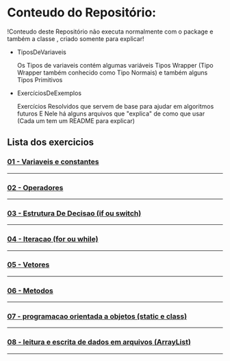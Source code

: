 # Conteudo do Repositório:

!Conteudo deste Repositório não executa normalmente com o package e também a classe , criado somente para explicar!

- TiposDeVariaveis

  Os Tipos de variaveis contém
  algumas variáveis Tipos Wrapper
  (Tipo Wrapper também conhecido como Tipo Normais)
  e também alguns Tipos Primitivos 

- ExercíciosDeExemplos

  Exercícios Resolvidos que servem de base
  para ajudar em algoritmos futuros
  E Nele há alguns arquivos que "explica" 
  de como que usar (Cada um tem um README para explicar)

##

## Lista dos exercicios
### [01 - Variaveis e constantes ](https://github.com/gladsonsimoes/ExerciciosDeExemplo_Java/tree/main/ExerciciosDeExemplo/01_variaveis_e_constantes/)
----
### [02 - Operadores](https://github.com/gladsonsimoes/ExerciciosDeExemplo_Java/tree/main/ExerciciosDeExemplo/02_operadores/)
----
### [03 - Estrutura De Decisao (if ou switch) ](https://github.com/gladsonsimoes/ExerciciosDeExemplo_Java/tree/main/ExerciciosDeExemplo/03_estrutura_de_decisao/)
----
### [04 - Iteracao (for ou while) ](https://github.com/gladsonsimoes/ExerciciosDeExemplo_Java/tree/main/ExerciciosDeExemplo/04_Iteracao/)
----
### [05 - Vetores ](https://github.com/gladsonsimoes/ExerciciosDeExemplo_Java/tree/main/ExerciciosDeExemplo/05_vetores/)
----
### [06 - Metodos](https://github.com/gladsonsimoes/ExerciciosDeExemplo_Java/tree/main/ExerciciosDeExemplo/06_metodos/)
----
### [07 - programacao orientada a objetos (static e class)](https://github.com/gladsonsimoes/ExerciciosDeExemplo_Java/tree/main/ExerciciosDeExemplo/07_programacao_orientada_a_objetos/)
----
### [08 - leitura e escrita de dados em arquivos (ArrayList)](https://github.com/gladsonsimoes/ExerciciosDeExemplo_Java/tree/main/ExerciciosDeExemplo/08_leitura_e_escrita_de_dados_em_arquivos/)
----
